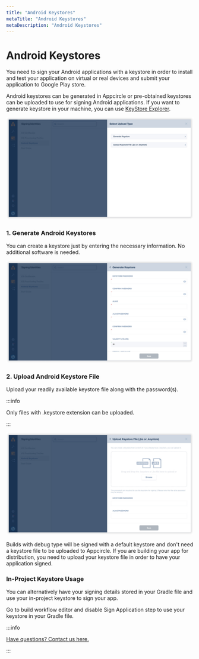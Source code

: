 ```yaml
---
title: "Android Keystores"
metaTitle: "Android Keystores"
metaDescription: "Android Keystores"
---
```

# Android Keystores

You need to sign your Android applications with a keystore in order to install and test your application on virtual or real devices and submit your application to Google Play store.

Android keystores can be generated in Appcircle or pre-obtained keystores can be uploaded to use for signing Android applications. If you want to generate keystore in your machine, you can use [KeyStore Explorer](https://keystore-explorer.org).

![](../assets/02-04-Android-Keystores.jpg)

### 1. Generate Android Keystores

You can create a keystore just by entering the necessary information. No additional software is needed.

![](../assets/02-05-Generate-Android-Keystores.jpg)

### 2. Upload Android Keystore File

Upload your readily available keystore file along with the password(s).

:::info


Only files with .keystore extension can be uploaded.

:::

![](../assets/02-06-Upload-Android-Keystores.jpg)



Builds with debug type will be signed with a default keystore and don't need a keystore file to be uploaded to Appcircle. If you are building your app for distribution, you need to upload your keystore file in order to have your application signed.

### In-Project Keystore Usage

You can alternatively have your signing details stored in your Gradle file and use your in-project keystore to sign your app.&#x20;

Go to build workflow editor and disable Sign Application step to use your keystore in your Gradle file.

:::info


[Have questions? Contact us here.](https://appcircle.io/support/)

:::
